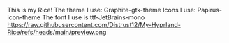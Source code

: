 This is my Rice!
The theme I use: Graphite-gtk-theme
Icons I use: Papirus-icon-theme
The font I use is ttf-JetBrains-mono
https://raw.githubusercontent.com/Distrust12/My-Hyprland-Rice/refs/heads/main/preview.png
